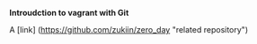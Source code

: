 **Introudction to vagrant with Git**

A [link] (https://github.com/zukiin/zero_day "related repository")
